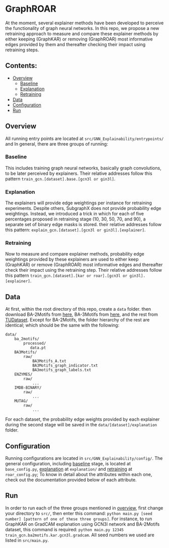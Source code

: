 # GraphROAR
At the moment, several explainer methods have been developed to perceive the functionality of graph neural networks. In this repo, we propose a new retraining approach to measure and compare these explainer methods by either keeping (GraphKAR) or removing (GraphROAR) most informative edges provided by them and thereafter checking their impact using retraining steps.
## Contents:
  - [Overview](#overview)
    - [Baseline](#baseline)
    - [Explanation](#explanation)
    - [Retraining](#retraining)
  - [Data](#data)
  - [Configuration](#configuration)
  - [Run](#Run)

## Overview
All running entry points are located at `src/GNN_Explainability/entrypoints/` and In general, there are three groups of running:
### Baseline
This includes training graph neural networks, basically graph convolutions, to be later perceived by explainers. Their relative addresses follow this pattern `train_gcn.[dataset].base.[gcn3l or gin3l]`.
### Explanation
The explainers will provide edge weightings per instance for retraining experiments. Despite others, SubgraphX does not provide probability edge weightings. Instead, we introduced a trick in which for each of five percentages proposed in retraining stage (10, 30, 50, 70, and 90), a separate set of binary edge masks is stored. their relative addresses follow this pattern: `explain_gcn.[dataset].[gcn3l or gin3l].[explainer]`.
### Retraining
Now to measure and compare explainer methods, probability edge weightings provided by these explainers are used to either keep (GraphKAR) or remove (GraphROAR) most informative edges and thereafter check their impact using the retraining step. Their relative addresses follow this pattern `train_gcn.[dataset].[kar or roar].[gcn3l or gin3l].[explainer]`.

## Data
At first, within the root directory of this repo, create a `data` folder. then download BA-2Motifs from [here](https://drive.google.com/file/d/134We2cb2PjoY1b6-k8KLmfviM0M4CEkT/view?usp=sharing), BA-3Motifs from [here](https://drive.google.com/drive/folders/1ZGrosPKm85phN54tSGl7-lmQFx-w4NTd?usp=sharing), and the rest from [TUDataset](https://chrsmrrs.github.io/datasets/). Except for BA-2Motifs, the folder hierarchy of the rest are identical; which should be the same with the following:
```
data/
    ba_2motifs/
        processed/
           data.pt
    BA3Motifs/
        raw/ 
            BA3Motifs_A.txt
            BA3Motifs_graph_indicator.txt
            BA3motifs_graph_labels.txt
    ENZYMES/
        raw/
            ...
    IMDB-BINARY/
        raw/
            ... 
    MUTAG/
        raw/
            ...
```
For each dataset, the probability edge weights provided by each explainer during the second stage will be saved in the `data/[dataset]/explanation` folder.

## Configuration
Running configurations are located in `src/GNN_Explainability/config/`. The general configuration, including [baseline](#baseline) stage, is located at `base_config.py`, [explanation](#explanation) at `explanation/` and [retraining](#retraining) at `roar_config.py`; To know in detail about the attributes within each one, check out the documentation provided below of each attribute. 

## Run
In order to run each of the three groups mentioned in [overview](#overview), first change your directory to `src/`, then enter this command: `python main.py [seed number] [pattern of one of these three groups]`. For instance, to run GraphKAR on GradCAM explanation using GCN3l network and BA-2Motifs dataset, this command is required: `python main.py 12345 train_gcn.ba2motifs.kar.gcn3l.gradcam`. All seed numbers we used are listed in `src/main.py`.  
